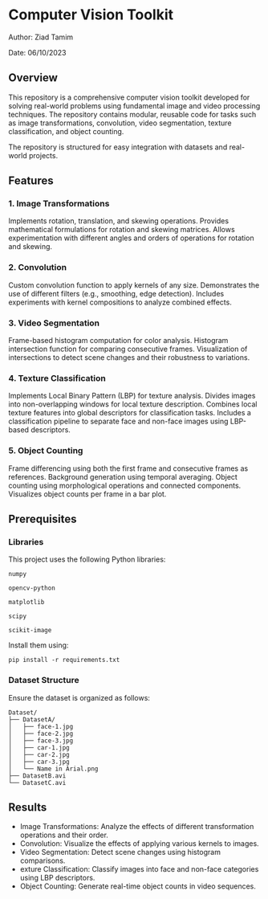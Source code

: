 # Computer Vision Toolkit
Author: Ziad Tamim

Date: 06/10/2023


## Overview
This repository is a comprehensive computer vision toolkit developed for solving real-world problems using fundamental image and video processing techniques. The repository contains modular, reusable code for tasks such as image transformations, convolution, video segmentation, texture classification, and object counting.

The repository is structured for easy integration with datasets and real-world projects.


## Features
### 1. Image Transformations
Implements rotation, translation, and skewing operations.
Provides mathematical formulations for rotation and skewing matrices.
Allows experimentation with different angles and orders of operations for rotation and skewing.
### 2. Convolution
Custom convolution function to apply kernels of any size.
Demonstrates the use of different filters (e.g., smoothing, edge detection).
Includes experiments with kernel compositions to analyze combined effects.
### 3. Video Segmentation
Frame-based histogram computation for color analysis.
Histogram intersection function for comparing consecutive frames.
Visualization of intersections to detect scene changes and their robustness to variations.
### 4. Texture Classification
Implements Local Binary Pattern (LBP) for texture analysis.
Divides images into non-overlapping windows for local texture description.
Combines local texture features into global descriptors for classification tasks.
Includes a classification pipeline to separate face and non-face images using LBP-based descriptors.
### 5. Object Counting
Frame differencing using both the first frame and consecutive frames as references.
Background generation using temporal averaging.
Object counting using morphological operations and connected components.
Visualizes object counts per frame in a bar plot.


## Prerequisites
### Libraries
This project uses the following Python libraries:

`numpy`

`opencv-python`

`matplotlib`

`scipy`

`scikit-image`

Install them using:

`pip install -r requirements.txt`

### Dataset Structure
Ensure the dataset is organized as follows:
```
Dataset/
├── DatasetA/
│   ├── face-1.jpg
│   ├── face-2.jpg
│   ├── face-3.jpg
│   ├── car-1.jpg
│   ├── car-2.jpg
│   ├── car-3.jpg
│   └── Name in Arial.png
├── DatasetB.avi
└── DatasetC.avi

```

## Results
- Image Transformations: Analyze the effects of different transformation operations and their order.
- Convolution: Visualize the effects of applying various kernels to images.
- Video Segmentation: Detect scene changes using histogram comparisons.
- exture Classification: Classify images into face and non-face categories using LBP descriptors.
- Object Counting: Generate real-time object counts in video sequences.

